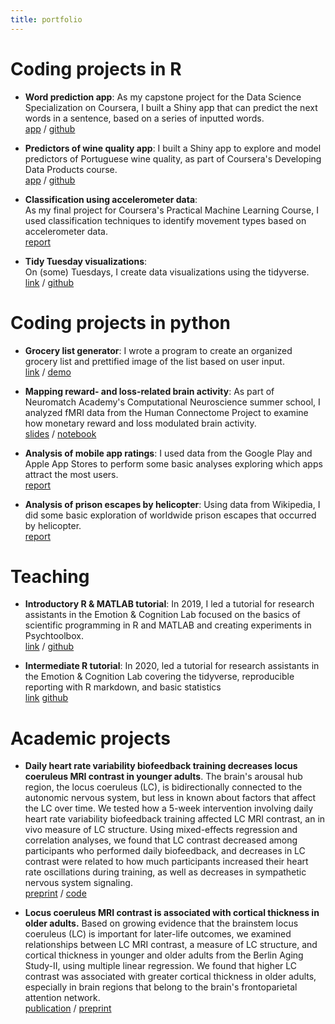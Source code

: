 ```yaml
---
title: portfolio
---
```


# Coding projects in R

- **Word prediction app**: As my capstone project for the Data Science Specialization on Coursera, I built a Shiny app that can predict the next words in a sentence, based on a series of inputted words.<br> [app](https://shelbybachman.shinyapps.io/Word-Prediction-App/) /  [github](https://github.com/shelbybachman/data-science-capstone)

- **Predictors of wine quality app**: I built a Shiny app to explore and model predictors of Portuguese wine quality, as part of Coursera's Developing Data Products course.<br>
[app](https://shelbybachman.shinyapps.io/predictors-of-wine-quality/) / [github](https://github.com/shelbybachman/developing-data-products-course)

- **Classification using accelerometer data**: <br>As my final project for Coursera's Practical Machine Learning Course, I used classification techniques to identify movement types based on accelerometer data.<br>
[report](https://shelbybachman.github.io/practical-machine-learning-course/final-project.html)

- **Tidy Tuesday visualizations**: <br>On (some) Tuesdays, I create data visualizations using the tidyverse.<br>
[link](https://shelbybachman.github.io/tidy-tuesday/) / [github](https://github.com/shelbybachman/tidy-tuesday)


# Coding projects in python

- **Grocery list generator**: I wrote a program to create an organized grocery list and prettified image of the list based on user input.<br> [link](https://github.com/shelbybachman/grocery-list-generator) / [demo](https://youtu.be/T3yRK3ouw7g)

- **Mapping reward- and loss-related brain activity**: As part of Neuromatch Academy's Computational Neuroscience summer school, I analyzed fMRI data from the Human Connectome Project to examine how monetary reward and loss modulated brain activity.<br> [slides](https://github.com/shelbybachman/neuromatch-academy-2021/blob/d7920c979e919f2be8f1e6e192ed78b715b10781/nma-project-slides.pdf) / [notebook](https://github.com/shelbybachman/neuromatch-academy-2021/blob/d42f91d484d0c6091ac733740b3f8eec1035f35b/NMA_project.ipynb)

- **Analysis of mobile app ratings**: I used data from the Google Play and Apple App Stores to perform some basic analyses exploring which apps attract the most users.<br>
[report](https://github.com/shelbybachman/app-ratings/blob/main/app-ratings.ipynb)

- **Analysis of prison escapes by helicopter**: Using data from Wikipedia, I did some basic exploration of worldwide prison escapes that occurred by helicopter.<br>
[report](https://github.com/shelbybachman/prison-escapes/blob/main/prison-escapes.ipynb)

# Teaching

- **Introductory R & MATLAB tutorial**: In 2019, I led a tutorial for research assistants in the Emotion & Cognition Lab focused on the basics of scientific programming in R and MATLAB and creating experiments in Psychtoolbox.<br> [link](https://shelbybachman.github.io/RA-tutorial-2019/) / [github](https://github.com/shelbybachman/RA-tutorial-2019)

- **Intermediate R tutorial**: In 2020, led a tutorial for research assistants in the Emotion & Cognition Lab covering the tidyverse, reproducible reporting with R markdown, and basic statistics<br> [link](https://shelbybachman.github.io/RA-tutorial-2020/) [github](https://github.com/shelbybachman/RA-tutorial-2020)

# Academic projects

- **Daily heart rate variability biofeedback training decreases locus coeruleus MRI contrast in younger adults**. The brain's arousal hub region, the locus coeruleus (LC), is bidirectionally connected to the autonomic nervous system, but less in known about factors that affect the LC over time. We tested how a 5-week intervention involving daily heart rate variability biofeedback training affected LC MRI contrast, an in vivo measure of LC structure. Using mixed-effects regression and correlation analyses, we found that LC contrast decreased among participants who performed daily biofeedback, and decreases in LC contrast were related to how much participants increased their heart rate oscillations during training, as well as decreases in sympathetic nervous system signaling.<br>
[preprint](https://www.medrxiv.org/content/10.1101/2022.02.04.22270468v1) / [code](https://github.com/EmotionCognitionLab/HRV-LC)

- **Locus coeruleus MRI contrast is associated with cortical thickness in older adults.** Based on growing evidence that the brainstem locus coeruleus (LC) is important for later-life outcomes, we examined relationships between LC MRI contrast, a measure of LC structure, and cortical thickness in younger and older adults from the Berlin Aging Study-II, using multiple linear regression. We found that higher LC contrast was associated with greater cortical thickness in older adults, especially in brain regions that belong to the brain's frontoparietal attention network.<br>
[publication](https://www.sciencedirect.com/science/article/pii/S0197458020304309?dgcid=coauthor) / [preprint](https://www.biorxiv.org/content/10.1101/2020.03.14.991596v2)



